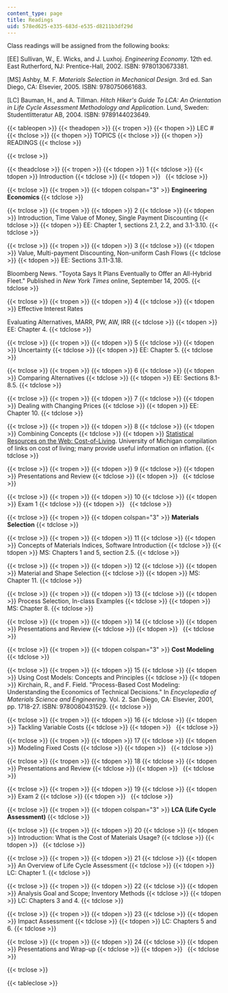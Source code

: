 ```yaml
---
content_type: page
title: Readings
uid: 578ed625-e335-683d-e535-d8211b3df29d
---
```


Class readings will be assigned from the following books:

\[EE\] Sullivan, W., E. Wicks, and J. Luxhoj. _Engineering Economy_. 12th ed. East Rutherford, NJ: Prentice-Hall, 2002. ISBN: 9780130673381.

\[MS\] Ashby, M. F. _Materials Selection in Mechanical Design_. 3rd ed. San Diego, CA: Elsevier, 2005. ISBN: 9780750661683.

\[LC\] Bauman, H., and A. Tillman. _Hitch Hiker's Guide To LCA: An Orientation in Life Cycle Assessment Methodology and Application_. Lund, Sweden: Studentlitteratur AB, 2004. ISBN: 9789144023649.

{{< tableopen >}}
{{< theadopen >}}
{{< tropen >}}
{{< thopen >}}
LEC #
{{< thclose >}}
{{< thopen >}}
TOPICS
{{< thclose >}}
{{< thopen >}}
READINGS
{{< thclose >}}

{{< trclose >}}

{{< theadclose >}}
{{< tropen >}}
{{< tdopen >}}
1
{{< tdclose >}}
{{< tdopen >}}
Introduction
{{< tdclose >}}
{{< tdopen >}}
 
{{< tdclose >}}

{{< trclose >}}
{{< tropen >}}
{{< tdopen colspan="3" >}}
**Engineering Economics**
{{< tdclose >}}

{{< trclose >}}
{{< tropen >}}
{{< tdopen >}}
2
{{< tdclose >}}
{{< tdopen >}}
Introduction, Time Value of Money, Single Payment Discounting
{{< tdclose >}}
{{< tdopen >}}
EE: Chapter 1, sections 2.1, 2.2, and 3.1-3.10.
{{< tdclose >}}

{{< trclose >}}
{{< tropen >}}
{{< tdopen >}}
3
{{< tdclose >}}
{{< tdopen >}}
Value, Multi-payment Discounting, Non-uniform Cash Flows
{{< tdclose >}}
{{< tdopen >}}
EE: Sections 3.11-3.18.  
  
Bloomberg News. "Toyota Says It Plans Eventually to Offer an All-Hybrid Fleet." Published in _New York Times_ online, September 14, 2005.
{{< tdclose >}}

{{< trclose >}}
{{< tropen >}}
{{< tdopen >}}
4
{{< tdclose >}}
{{< tdopen >}}
Effective Interest Rates  
  
Evaluating Alternatives, MARR, PW, AW, IRR
{{< tdclose >}}
{{< tdopen >}}
EE: Chapter 4.
{{< tdclose >}}

{{< trclose >}}
{{< tropen >}}
{{< tdopen >}}
5
{{< tdclose >}}
{{< tdopen >}}
Uncertainty
{{< tdclose >}}
{{< tdopen >}}
EE: Chapter 5.
{{< tdclose >}}

{{< trclose >}}
{{< tropen >}}
{{< tdopen >}}
6
{{< tdclose >}}
{{< tdopen >}}
Comparing Alternatives
{{< tdclose >}}
{{< tdopen >}}
EE: Sections 8.1-8.5.
{{< tdclose >}}

{{< trclose >}}
{{< tropen >}}
{{< tdopen >}}
7
{{< tdclose >}}
{{< tdopen >}}
Dealing with Changing Prices
{{< tdclose >}}
{{< tdopen >}}
EE: Chapter 10.
{{< tdclose >}}

{{< trclose >}}
{{< tropen >}}
{{< tdopen >}}
8
{{< tdclose >}}
{{< tdopen >}}
Combining Concepts
{{< tdclose >}}
{{< tdopen >}}
[Statistical Resources on the Web: Cost-of-Living](http://web.archive.org/web/20090530050354/http://www.lib.umich.edu/govdocs/steccpi.html). University of Michigan compilation of links on cost of living; many provide useful information on inflation.
{{< tdclose >}}

{{< trclose >}}
{{< tropen >}}
{{< tdopen >}}
9
{{< tdclose >}}
{{< tdopen >}}
Presentations and Review
{{< tdclose >}}
{{< tdopen >}}
 
{{< tdclose >}}

{{< trclose >}}
{{< tropen >}}
{{< tdopen >}}
10
{{< tdclose >}}
{{< tdopen >}}
Exam 1
{{< tdclose >}}
{{< tdopen >}}
 
{{< tdclose >}}

{{< trclose >}}
{{< tropen >}}
{{< tdopen colspan="3" >}}
**Materials Selection**
{{< tdclose >}}

{{< trclose >}}
{{< tropen >}}
{{< tdopen >}}
11
{{< tdclose >}}
{{< tdopen >}}
Concepts of Materials Indices, Software Introduction
{{< tdclose >}}
{{< tdopen >}}
MS: Chapters 1 and 5, section 2.5.
{{< tdclose >}}

{{< trclose >}}
{{< tropen >}}
{{< tdopen >}}
12
{{< tdclose >}}
{{< tdopen >}}
Material and Shape Selection
{{< tdclose >}}
{{< tdopen >}}
MS: Chapter 11.
{{< tdclose >}}

{{< trclose >}}
{{< tropen >}}
{{< tdopen >}}
13
{{< tdclose >}}
{{< tdopen >}}
Process Selection, In-class Examples
{{< tdclose >}}
{{< tdopen >}}
MS: Chapter 8.
{{< tdclose >}}

{{< trclose >}}
{{< tropen >}}
{{< tdopen >}}
14
{{< tdclose >}}
{{< tdopen >}}
Presentations and Review
{{< tdclose >}}
{{< tdopen >}}
 
{{< tdclose >}}

{{< trclose >}}
{{< tropen >}}
{{< tdopen colspan="3" >}}
**Cost Modeling**
{{< tdclose >}}

{{< trclose >}}
{{< tropen >}}
{{< tdopen >}}
15
{{< tdclose >}}
{{< tdopen >}}
Using Cost Models: Concepts and Principles
{{< tdclose >}}
{{< tdopen >}}
Kirchain, R., and F. Field. "Process-Based Cost Modeling: Understanding the Economics of Technical Decisions." In _Encyclopedia of Materials Science and Engineering_. Vol. 2. San Diego, CA: Elsevier, 2001, pp. 1718-27. ISBN: 9780080431529.
{{< tdclose >}}

{{< trclose >}}
{{< tropen >}}
{{< tdopen >}}
16
{{< tdclose >}}
{{< tdopen >}}
Tackling Variable Costs
{{< tdclose >}}
{{< tdopen >}}
 
{{< tdclose >}}

{{< trclose >}}
{{< tropen >}}
{{< tdopen >}}
17
{{< tdclose >}}
{{< tdopen >}}
Modeling Fixed Costs
{{< tdclose >}}
{{< tdopen >}}
 
{{< tdclose >}}

{{< trclose >}}
{{< tropen >}}
{{< tdopen >}}
18
{{< tdclose >}}
{{< tdopen >}}
Presentations and Review
{{< tdclose >}}
{{< tdopen >}}
 
{{< tdclose >}}

{{< trclose >}}
{{< tropen >}}
{{< tdopen >}}
19
{{< tdclose >}}
{{< tdopen >}}
Exam 2
{{< tdclose >}}
{{< tdopen >}}
 
{{< tdclose >}}

{{< trclose >}}
{{< tropen >}}
{{< tdopen colspan="3" >}}
**LCA (Life Cycle Assessment)**
{{< tdclose >}}

{{< trclose >}}
{{< tropen >}}
{{< tdopen >}}
20
{{< tdclose >}}
{{< tdopen >}}
Introduction: What is the Cost of Materials Usage?
{{< tdclose >}}
{{< tdopen >}}
 
{{< tdclose >}}

{{< trclose >}}
{{< tropen >}}
{{< tdopen >}}
21
{{< tdclose >}}
{{< tdopen >}}
An Overview of Life Cycle Assessment
{{< tdclose >}}
{{< tdopen >}}
LC: Chapter 1.
{{< tdclose >}}

{{< trclose >}}
{{< tropen >}}
{{< tdopen >}}
22
{{< tdclose >}}
{{< tdopen >}}
Analysis Goal and Scope; Inventory Methods
{{< tdclose >}}
{{< tdopen >}}
LC: Chapters 3 and 4.
{{< tdclose >}}

{{< trclose >}}
{{< tropen >}}
{{< tdopen >}}
23
{{< tdclose >}}
{{< tdopen >}}
Impact Assessment
{{< tdclose >}}
{{< tdopen >}}
LC: Chapters 5 and 6.
{{< tdclose >}}

{{< trclose >}}
{{< tropen >}}
{{< tdopen >}}
24
{{< tdclose >}}
{{< tdopen >}}
Presentations and Wrap-up
{{< tdclose >}}
{{< tdopen >}}
 
{{< tdclose >}}

{{< trclose >}}

{{< tableclose >}}